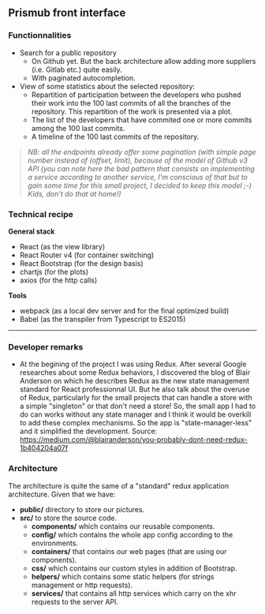 
## Prismub front interface

### Functionnalities ###
* Search for a public repository
	* On Github yet. But the back architecture allow adding more suppliers (i.e. Gitlab etc.) quite easily.
	* With paginated autocompletion.
* View of some statistics about the selected repository:
	* Repartition of participation between the developers who pushed their work into the 100 last commits of all the branches of the repository. This repartition of the work is presented via a plot.
	* The list of the developers that have commited one or more commits among the 100 last commits.
	* A timeline of the 100 last commits of the repository.

> *NB: all the endpoints already offer some pagination (with simple page number instead of (offset, limit), because of the model of Github v3
> API (you can note here the bad pattern that consists on implementing a
> service according to another service, I'm conscious of that but to
> gain some time for this small project, I decided to keep this model
> ;-) Kids, don't do that at home!)*


### Technical recipe ###
**General stack**
* React (as the view library)
* React Router v4 (for container switching)
* React Bootstrap (for the design basis)
* chartjs (for the plots)
* axios (for the http calls)

**Tools**
* webpack (as a local dev server and for the final optimized build)
* Babel (as the transpiler from Typescript to ES2015)

***
### Developer remarks ###
* At the begining of the project I was using Redux. After several Google researches about some Redux behaviors, I discovered the blog of Blair Anderson on which he describes Redux as the new state management standard  for React professionnal UI. But he also talk about the overuse of Redux, particularly for the small projects that can handle a store with a simple "singleton" or that don't need a store! So, the small app I had to do can works without any state manager and I think it would be overkill to add these complex mechanisms. So the app is "state-manager-less" and it simplified the development.
Source: https://medium.com/@blairanderson/you-probably-dont-need-redux-1b404204a07f

### Architecture ###

The architecture is quite the same of a "standard" redux application architecture. Given that we have:
* **public/** directory to store our pictures.
* **src/** to store the source code.
	* **components/** which contains our reusable components.
	* **config/** which contains the whole app config according to the environments.
	* **containers/** that contains our web pages (that are using our components).
	* **css/** which contains our custom styles in addition of Bootstrap.
	* **helpers/** which contains some static helpers (for strings management or http requests).
	* **services/** that contains all http services which carry on the xhr requests to the server API.
